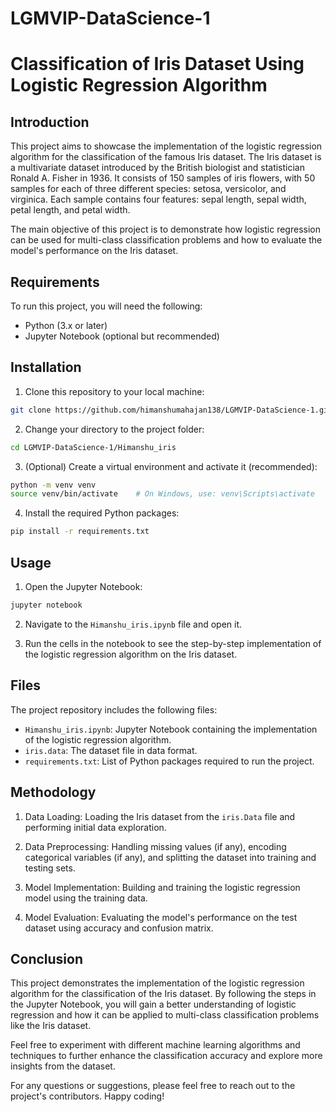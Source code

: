 # LGMVIP-DataScience-1
# Classification of Iris Dataset Using Logistic Regression Algorithm

## Introduction

This project aims to showcase the implementation of the logistic regression algorithm for the classification of the famous Iris dataset. The Iris dataset is a multivariate dataset introduced by the British biologist and statistician Ronald A. Fisher in 1936. It consists of 150 samples of iris flowers, with 50 samples for each of three different species: setosa, versicolor, and virginica. Each sample contains four features: sepal length, sepal width, petal length, and petal width.

The main objective of this project is to demonstrate how logistic regression can be used for multi-class classification problems and how to evaluate the model's performance on the Iris dataset.

## Requirements

To run this project, you will need the following:

- Python (3.x or later)
- Jupyter Notebook (optional but recommended)

## Installation

1. Clone this repository to your local machine:

```bash
git clone https://github.com/himanshumahajan138/LGMVIP-DataScience-1.git
```

2. Change your directory to the project folder:

```bash
cd LGMVIP-DataScience-1/Himanshu_iris
```

3. (Optional) Create a virtual environment and activate it (recommended):

```bash
python -m venv venv
source venv/bin/activate    # On Windows, use: venv\Scripts\activate
```

4. Install the required Python packages:

```bash
pip install -r requirements.txt
```

## Usage

1. Open the Jupyter Notebook:

```bash
jupyter notebook
```

2. Navigate to the `Himanshu_iris.ipynb` file and open it.

3. Run the cells in the notebook to see the step-by-step implementation of the logistic regression algorithm on the Iris dataset.

## Files

The project repository includes the following files:

- `Himanshu_iris.ipynb`: Jupyter Notebook containing the implementation of the logistic regression algorithm.
- `iris.data`: The dataset file in data format.
- `requirements.txt`: List of Python packages required to run the project.

## Methodology

1. Data Loading: Loading the Iris dataset from the `iris.Data` file and performing initial data exploration.

2. Data Preprocessing: Handling missing values (if any), encoding categorical variables (if any), and splitting the dataset into training and testing sets.

3. Model Implementation: Building and training the logistic regression model using the training data.

4. Model Evaluation: Evaluating the model's performance on the test dataset using accuracy and confusion matrix.

## Conclusion

This project demonstrates the implementation of the logistic regression algorithm for the classification of the Iris dataset. By following the steps in the Jupyter Notebook, you will gain a better understanding of logistic regression and how it can be applied to multi-class classification problems like the Iris dataset.

Feel free to experiment with different machine learning algorithms and techniques to further enhance the classification accuracy and explore more insights from the dataset.

For any questions or suggestions, please feel free to reach out to the project's contributors. Happy coding!
